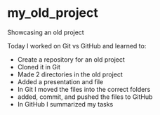 # my_old_project
Showcasing an old project

Today I worked on Git vs GitHub and learned to:
- Create a repository for an old project
- Cloned it in Git
- Made 2 directories in the old project
- Added a presentation and file
- In Git I moved the files into the correct folders
- added, commit, and pushed the files to GitHub
- In GitHub I summarized my tasks
